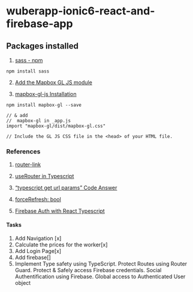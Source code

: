 ﻿# wuberapp-ionic6-react-and-firebase-app

## Packages installed

1. [sass - npm](https://www.npmjs.com/package/sass)

```
npm install sass
```

2. [Add the Mapbox GL JS module](https://www.mapbox.com/install/js/bundler-install/)

3. [mapbox-gl-js Installation](https://docs.mapbox.com/mapbox-gl-js/guides/install/)

```
npm install mapbox-gl --save

// & add
//  mapbox-gl in _app.js
import "mapbox-gl/dist/mapbox-gl.css"

// Include the GL JS CSS file in the <head> of your HTML file.
```

### References

1. [router-link](https://ionicframework.com/docs/v4/api/router-link)

2. [useRouter in Typescript](//https://codesandbox.io/s/3rwq8r85p?file=/src/useRouter.ts)

3. [“typescript get url params” Code Answer](https://www.codegrepper.com/code-examples/javascript/typescript++get+url+params)

4. [forceRefresh: bool](https://v5.reactrouter.com/web/api/BrowserRouter/forcerefresh-bool)

5. [Firebase Auth with React Typescript](https://javascript.plainenglish.io/firebase-auth-with-react-typescript-4b9d9605fa53)

#### Tasks

1. Add Navigation [x]
2. Calculate the prices for the worker[x]
3. Add Login Page[x]
4. Add firebase[]
5. Implement Type safety using TypeScript.
Protect Routes using Router Guard.
Protect & Safely access Firebase credentials.
Social Authentification using Firebase.
Global access to Authenticated User object
